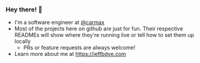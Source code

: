 ### Hey there! 👋

- I'm a software engineer at [@carmax](https://www.carmax.com/)
- Most of the projects here on github are just for fun. Their respective READMEs will show where they're running live or tell how to set them up locally
  - PRs or feature requests are always welcome!
- Learn more about me at https://jeffbdye.com
